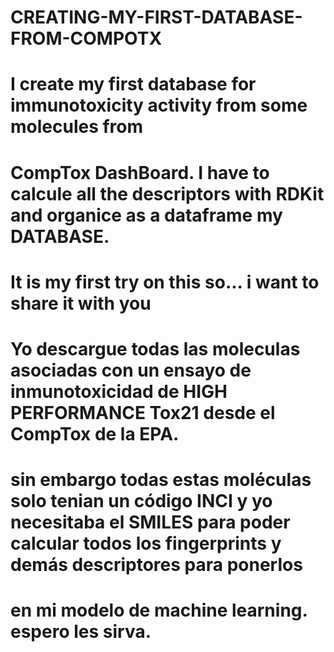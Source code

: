 # CREATING-MY-FIRST-DATABASE-FROM-COMPOTX
# I create my first database for immunotoxicity activity from some molecules from 
# CompTox DashBoard. I have to calcule all the descriptors with RDKit and organice as a dataframe my DATABASE. 
# It is my first try on this so... i want to share it with you
# Yo descargue todas las moleculas asociadas con un ensayo de inmunotoxicidad de HIGH PERFORMANCE Tox21 desde el CompTox de la EPA.
# sin embargo todas estas moléculas solo tenian un código INCI y yo necesitaba el SMILES para poder calcular todos los fingerprints y demás descriptores para ponerlos
# en mi modelo de machine learning. espero les sirva.
